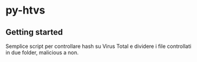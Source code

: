 # py-htvs



## Getting started

Semplice script per controllare hash su Virus Total e dividere i file controllati in due folder, malicious a non.
